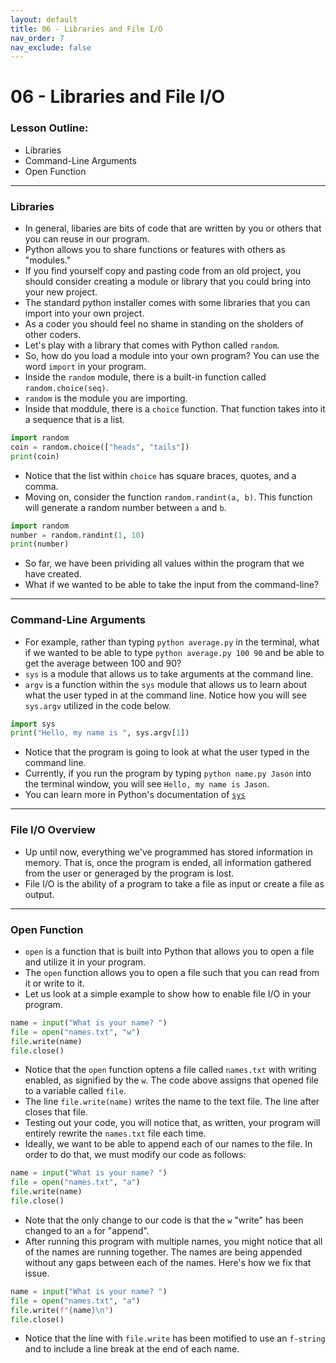 ```yaml
---
layout: default
title: 06 - Libraries and File I/O
nav_order: 7
nav_exclude: false
---
```

# 06 - Libraries and File I/O
### Lesson Outline:
- Libraries
- Command-Line Arguments
- Open Function

---
### Libraries
- In general, libaries are bits of code that are written by you or others that you can reuse in our program.
- Python allows you to share functions or features with others as "modules."
- If you find yourself copy and pasting code from an old project, you should consider creating a module or library that you could bring into your new project.
- The standard python installer comes with some libraries that you can import into your own project. 
- As a coder you should feel no shame in standing on the sholders of other coders.
- Let's play with a library that comes with Python called ```random```. 
- So, how do you load a module into your own program? You can use the word ```import``` in your program.
- Inside the ```random``` module, there is a built-in function called ```random.choice(seq)```. 
- ```random``` is the module you are importing. 
- Inside that moddule, there is a ```choice``` function. That function takes into it a sequence that is a list.
```python
import random
coin = random.choice(["heads", "tails"])
print(coin)
```
- Notice that the list within ```choice``` has square braces, quotes, and a comma.
- Moving on, consider the function ```random.randint(a, b)```. This function will generate a random number between ```a``` and ```b```.
```python
import random
number = random.randint(1, 10)
print(number)
```
- So far, we have been prividing all values within the program that we have created.
- What if we wanted to be able to take the input from the command-line?

---
### Command-Line Arguments
- For example, rather than typing ```python average.py``` in the terminal, what if we wanted to be able to type ```python average.py 100 90``` and be able to get the average between 100 and 90?
- ```sys``` is a module that allows us to take arguments at the command line.
- ```argv``` is a function within the ```sys``` module that allows us to learn about what the user typed in at the command line. Notice how you will see ```sys.argv``` utilized in the code below.
```python
import sys
print("Hello, my name is ", sys.argv[1])
```
- Notice that the program is going to look at what the user typed in the command line.
- Currently, if you run the program by typing ```python name.py Jason``` into the terminal window, you will see ```Hello, my name is Jason```. 
- You can learn more in Python's documentation of [```sys```](https://docs.python.org/3/library/sys.html)

---
### File I/O Overview
- Up until now, everything we've programmed has stored information in memory. That is, once the program is ended, all information gathered from the user or generaged by the program is lost.
- File I/O is the ability of a program to take a file as input or create a file as output.

---
### Open Function
- ```open``` is a function that is built into Python that allows you to open a file and utilize it in your program.
- The ```open``` function allows you to open a file such that you can read from it or write to it.
- Let us look at a simple example to show how to enable file I/O in your program. 
```python
name = input("What is your name? ")
file = open("names.txt", "w")
file.write(name)
file.close()
```
- Notice that the ```open``` function optens a file called ```names.txt``` with writing enabled, as signified by the ```w```. The code above assigns that opened file to a variable called ```file```.
- The line ```file.write(name)``` writes the name to the text file. The line after closes that file.
- Testing out your code, you will notice that, as written, your program will entirely rewrite the ```names.txt``` file each time.
- Ideally, we want to be able to append each of our names to the file. In order to do that, we must modify our code as follows:
```python
name = input("What is your name? ")
file = open("names.txt", "a")
file.write(name)
file.close()
```
- Note that the only change to our code is that the ```w``` "write" has been changed to an ```a``` for "append".
- After running this program with multiple names, you might notice that all of the names are running together. The names are being appended without any gaps between each of the names. Here's how we fix that issue.
```python
name = input("What is your name? ")
file = open("names.txt", "a")
file.write(f"{name}\n")
file.close()
```
- Notice that the line with ```file.write``` has been motified to use an ```f-string``` and to include a line break at the end of each name. 
